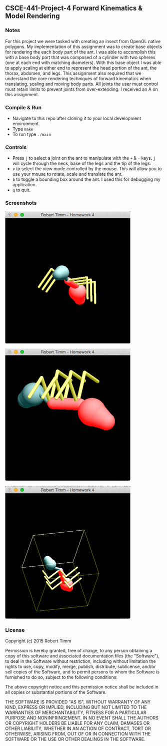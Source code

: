 ## CSCE-441-Project-4 Forward Kinematics & Model Rendering

### Notes
For this project we were tasked with creating an insect from OpenGL native polygons. My implementation of this assignment was to create base objects for rendering the each body part of the ant. I was able to accomplish this with a base body part that was composed of a cylinder with two spheres (one at each end with matching diameters). With this base object I was able to apply scaling at either end to represent the head portion of the ant, the thorax, abdomen, and legs. This assignment also required that we understand the core rendering techniques of forward kinematics when translating, scaling and moving body parts. All joints the user must control must retain limits to prevent joints from over-extending.  I received an A on this assignment.

### Compile & Run
* Navigate to this repo after cloning it to your local development environment.
* Type `make`
* To run type `./main`

### Controls
* Press `j` to select a joint on the ant to manipulate with the `+` & `-` keys. `j` will cycle through the neck, base of the legs and the tip of the legs.
* `v` to select the view mode controlled by the mouse. This will allow you to use your mouse to rotate, scale and translate the ant.
* `b` to toggle a bounding box around the ant. I used this for debugging my application.
* `q` to quit.

### Screenshots

![Ant](screenshot-ant.png)

![Scaled Ant](screenshot-scaled.png)

![Ant Bounding Box](screenshot-boundingbox.png)

### License
Copyright (c) 2015 Robert Timm

Permission is hereby granted, free of charge, to any person obtaining a copy of this software and associated documentation files (the "Software"), to deal in the Software without restriction, including without limitation the rights to use, copy, modify, merge, publish, distribute, sublicense, and/or sell copies of the Software, and to permit persons to whom the Software is furnished to do so, subject to the following conditions:

The above copyright notice and this permission notice shall be included in all copies or substantial portions of the Software.

THE SOFTWARE IS PROVIDED "AS IS", WITHOUT WARRANTY OF ANY KIND, EXPRESS OR IMPLIED, INCLUDING BUT NOT LIMITED TO THE WARRANTIES OF MERCHANTABILITY, FITNESS FOR A PARTICULAR PURPOSE AND NONINFRINGEMENT. IN NO EVENT SHALL THE AUTHORS OR COPYRIGHT HOLDERS BE LIABLE FOR ANY CLAIM, DAMAGES OR OTHER LIABILITY, WHETHER IN AN ACTION OF CONTRACT, TORT OR OTHERWISE, ARISING FROM, OUT OF OR IN CONNECTION WITH THE SOFTWARE OR THE USE OR OTHER DEALINGS IN THE SOFTWARE.
